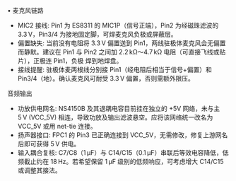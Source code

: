 • 麦克风链路

  - MIC2 接线: Pin1 为 ES8311 的 MIC1P（信号正端），Pin2 为经磁珠滤波的 3.3 V，Pin3/4 为接地固定脚，可焊麦克风负极或屏蔽层。
  - 偏置缺失: 当前没有电阻将 3.3 V 偏置送到 Pin1，两线驻极体麦克风会无偏置而静默。建议在 Pin1 与 Pin2 之间加 2.2 kΩ～4.7 kΩ 电阻（可直接飞线或贴片），正极连 Pin1，负极
    焊到地焊盘。
  - 接线提醒: 驻极体麦两根线分别接 Pin1（经电阻后相当于信号+偏置）和 Pin3/4（地）。确认麦克风可耐受 3.3 V 偏置，否则需额外限压。

  音频输出

  - 功放供电网名: NS4150B 及其退耦电容目前挂在独立的 +5V 网络，未与主 5 V (VCC_5V) 相连，导致功放及输出滤波悬空。应将该网络统一改名为 VCC_5V 或用 net-tie 连接。
  - 扬声器接口: FPC1 的 Pin3 已正确连接到 VCC_5V，无需修改，修复上游网名后即可获得 5 V 供电。
  - 输入耦合复核: C7/C8（1 µF）与 C14/C15（0.1 µF）串联后等效电容降低，低频截止约在 18 Hz。若希望保留 1 µF 级别的低频响应，可考虑增大 C14/C15 或调整其接法。
